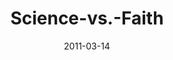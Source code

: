 ---
layout: music 
title: "Science-vs.-Faith"
series: "Heavy-Weights"
date: 2011-03-14 
description: "We'll be wrestling with the question of how you can believe the Bible when it seems to stand in opposition to modern science."
audio: "http://s3.amazonaws.com/crossroadsaudiomessages/heavyweights05.mp3"
audio-duration: "45:26"
src: "http://www.crossroads.net/players/media/mediumHz/190x110HeavyWeights.jpg"
---